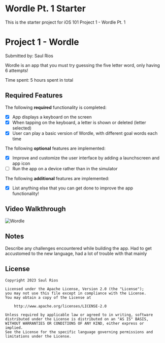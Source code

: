 # Wordle Pt. 1 Starter

This is the starter project for iOS 101 Project 1 - Wordle Pt. 1

# Project 1 - Wordle

Submitted by: Saul Rios

Wordle is an app that you must try guessing the five letter word, only having 6 attempts!

Time spent: 5 hours spent in total

## Required Features

The following **required** functionality is completed:

- [x] App displays a keyboard on the screen
- [x] When tapping on the keyboard, a letter is shown or deleted (letter selected)
- [x] User can play a basic version of Wordle, with different goal words each time

The following **optional** features are implemented:

- [X] Improve and customize the user interface by adding a launchscreen and app icon
- [ ] Run the app on a device rather than in the simulator

The following **additional** features are implemented:

- [X] List anything else that you can get done to improve the app functionality!

## Video Walkthrough

<img src='https://media.giphy.com/media/I8Tl9asaSXtEZb3qec/giphy.gif' title='Wordle' width='' alt='Wordle' />

## Notes

Describe any challenges encountered while building the app.
Had to get accustomed to the new language, had a lot of trouble with that mainly

## License

    Copyright 2023 Saul Rios

    Licensed under the Apache License, Version 2.0 (the "License");
    you may not use this file except in compliance with the License.
    You may obtain a copy of the License at

        http://www.apache.org/licenses/LICENSE-2.0

    Unless required by applicable law or agreed to in writing, software
    distributed under the License is distributed on an "AS IS" BASIS,
    WITHOUT WARRANTIES OR CONDITIONS OF ANY KIND, either express or implied.
    See the License for the specific language governing permissions and
    limitations under the License.
